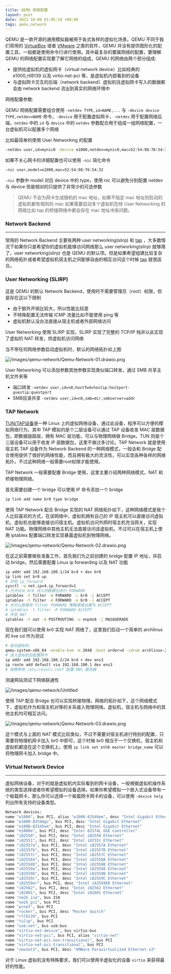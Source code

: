 ```yaml
---
title: QEMU 网络配置
layout: post
date: 2021-10-09 01:05:19 +08:00
tags: qemu,network
---
```


QEMU 是一款开源的通用模拟器被用于各式各样的虚拟化场景。QEMU 不同于我们常用的 [VirtualBox](https://www.virtualbox.org/) 或者 [VMware](https://www.vmware.com/) 之类的软件，QEMU 并没有提供图形化的配置工具，一般都是使用命令行进行使用。其中最复杂的要属网络的配置，要理解 QEMU 的网络配置实现要了解它网络的组成，QEMU 的网络由两个部分组成:

- 提供给虚拟机的虚拟网卡（virtual network device）比如经典的 e1000,rtl8139 以及 virtio-net-pci 等，是虚拟机内部看到的设备
- 与虚拟网卡交互的后端（network backend）虚拟机往虚拟网卡写入的数据都会由 network backend 流出到真实的网络环境中

网络配置参数:

QEMU 网络配置需要组合使用 `-netdev TYPE,id=NAME,...` 与 `-device device TYPE,netdev=NAME` 命令，`-device` 用于配置虚拟网卡，`-netdev` 用于配置网络后端，`netdev` 中的 `id` 与 `device` 中的 `netdev` 参数配合用于组成一组网络配置，一台虚拟机可以配置多个网络

比如最简单的使用 User Networking 的配置

```bash
-netdev user,id=mynic0 -device e1000,netdev=mynic0,mac=52:54:98:76:54:32
```

如果不关心网卡的详细配置也可以使用 `-nic` 简化命令

```bash
-nic user,model=e1000,mac=52:54:98:76:54:32
```

`-nic` 参数中 model 对应 device 中的 type，使用 nic 可以避免分别配置 netdev 与 device 但是相对的只提供了非常少的可选参数

> QEMU 不会为网卡生成随机的 mac 地址，如果不指定 mac 地址则启动的虚拟机都有相同的 mac 如果需要启动多个虚拟机在除 User Networking 的网络比如 tap 的桥接网络中都会存在 mac 地址冲突问题。
> 

### Network Backend

---

常用的 Network Backend 主要有两种 user networking(slirp) 和 [tap](https://en.wikipedia.org/wiki/Network_tap#:~:text=A%20network%20tap%20is%20a,two%20points%20in%20the%20network.) ，大多数情况下如果你只是希望你的虚拟机能够访问网络那么 user networking(slirp) 就够用了，user networking(slirp) 也是 QEMU 的默认项。但是如果希望组建比较复杂的网络拓扑或者希望虚拟机宿主机之间能够自由的相互访问这个时候 [tap](https://en.wikipedia.org/wiki/Network_tap#:~:text=A%20network%20tap%20is%20a,two%20points%20in%20the%20network.) 就很适合。

### User Networking (SLIRP)

这是 QEMU 的默认 Network Backend，使用时不需要管理员（root）权限，但是存在这以下限制

- 由于额外开销比较大，所以性能比较差
- 不特殊配置无法传输 ICMP 流量比如不能使用 ping 等
- 虚拟机默认没办法直接从宿主机或者外部网络访问

User Networking 使用 SLIRP 实现，SLIRP 实现了完整的 TCP/IP 栈并以此实现了虚拟的 NAT 转发，供虚拟机访问网络

当不带任何网络参数启动虚拟机时，默认的网络拓扑如上图

![/images/qemu-network/Qemu-Network-01.drawio.png](/images/qemu-network/Qemu-Network-01.drawio.png)

User Networking 可以添加参数其他参数实现类似端口转发，通过 SMB 共享主机文件夹等

- 端口转发 `-netdev user,id=n0,hostfwd=hostip:hostport-guestip:guestport`
- SMB目录共享 `-netdev user,id=n0,smb=dir,smbserver=addr`

### TAP Network

[TUN/TAP设备](https://zh.wikipedia.org/wiki/TUN%E4%B8%8ETAP)是一种 Linux 上的虚拟网络设备，通过此设备，程序可以方便的模拟网络行为，其中 TAP 模拟的是个二层设备可以通过 TAP 设备收发 MAC 层数据包，即数据链路层，拥有 MAC 层功能，可以与物理网络做 Bridge。TUN 则是个三层设备可以用于收发 IP 层数据包，这里不做过多讨论。TAP Network 就是使用宿主机 TAP 设备作为 Network Backend 的一种网络模式，一般会和 Bridge 配合使用提供了很好的网络性能，而且拥有极大的灵活性，可以实现各种各样的网络拓扑。不过这种网络一般需要root权限才能使用。

TAP Network 一般需要配置 Bridge 使用，这里主要介绍两种网络模式，NAT 和 桥接物理网络。

首先需要创建一个 bridge 可以使用 IP 命令添加一个 bridge

```bash
ip link add name br0 type bridge
```

使用 TAP Network 配合 Bridge 实现的 NAT 网络拓扑如下，这种网络模式是我个人比较喜欢的方式，在该网络中，虚拟机拥有自己的 IP 宿主机可以直接访问虚拟机，虚拟机也能够直接访问宿主机。虚拟机访问外网时宿主机充当网关，实现 NAT 功能。物理网络中其他主机无法直接访问该虚拟机，不过可以在宿主机上使用 iptables 配置端口转发实现暴露虚拟机到物理网络。

![/images/qemu-network/Qemu-Network-02.drawio.png](/images/qemu-network/Qemu-Network-02.drawio.png)

在这之前需要做些准备工作，首先我们为之前创建的 bridge 配置 IP 地址，并启动 bridge。然后需要配置 Linux ip forwarding 以及 NAT 功能

```bash
ip addr add 192.168.100.1/24 brd + dev br0
ip link set br0 up
# 开启 ip_forward
sysctl -w net.ipv4.ip_forward=1
# 允许对从 br0 流入的数据包进行 FORWARD
iptables -t filter -A FORWARD -i br0 -j ACCEPT
iptables -t filter -A FORWARD -o br0 -j ACCEPT
# 也可以直接将 filter FORWARD 策略直接设置为 ACCEPT
# iptables -t filter -P FORWARD ACCEPT
# 开启 NAT
iptables -t nat -A POSTROUTING -o enp4s0 -j MASQUERADE
```

现在我们就可以使用 br0 实现 NAT 网络了，这里我们启动一个简单的 archlinux 的 live cd 作为测试

```bash
# 启动虚拟机
qemu-system-x86_64 -enable-kvm -m 2048 -boot order=d -cdrom archlinux-2021.10.01-x86_64.iso -nic bridge,br=br0,model=virtio-net-pci,mac=02:76:7d:d7:1e:3f
# 进入虚拟机后配置网卡
ip addr add 192.168.100.2/24 brd + dev ens3
ip route add default via 192.168.100.1 dev ens3
# 按需修改 /etc/resolv.conf 配置 DNS 服务器
```

测速网站测试下网络联通性

![/images/qemu-network/Untitled](/images/qemu-network/Untitled.png)

使用 TAP 配合 Bridge 也可以实现桥接物理，网络的拓扑如下，这个网络模式下，虚拟机作为和宿主机对等的关系接入物理网络。虚拟机，宿主机与网络中的其他主机均可相互访问。

![/images/qemu-network/Qemu-Network-03.drawio.png](/images/qemu-network/Qemu-Network-03.drawio.png)

这个模式与上面的 NAT 模式比较类似，不过不需要对宿主机进行特别的配置，只需要将物理机网卡加入 br0 中即可，这个时候 br0 相当于一个交换机，宿主机和虚拟机都连在这个交换机上。使用 `ip link set eth0 master bridge_name` 可以将物理网卡加入 bridge 中。

### Virtual Network Device

---

虚拟网络设备，对于的就是虚拟机内实际看到的网卡设备，一般根据虚拟机操作系统的类型选择或者你希望模拟的设备选择。如果你希望模拟一个嵌入式设备带有一个板载网卡，那么你可以选择一个板载网卡网卡的设备，可以使用 `-device help` 列出所有支持的设备类型。

```bash
Network devices:
name "e1000", bus PCI, alias "e1000-82540em", desc "Intel Gigabit Ethernet"
name "e1000-82544gc", bus PCI, desc "Intel Gigabit Ethernet"
name "e1000-82545em", bus PCI, desc "Intel Gigabit Ethernet"
name "e1000e", bus PCI, desc "Intel 82574L GbE Controller"
name "i82550", bus PCI, desc "Intel i82550 Ethernet"
name "i82551", bus PCI, desc "Intel i82551 Ethernet"
name "i82557a", bus PCI, desc "Intel i82557A Ethernet"
name "i82557b", bus PCI, desc "Intel i82557B Ethernet"
name "i82557c", bus PCI, desc "Intel i82557C Ethernet"
name "i82558a", bus PCI, desc "Intel i82558A Ethernet"
name "i82558b", bus PCI, desc "Intel i82558B Ethernet"
name "i82559a", bus PCI, desc "Intel i82559A Ethernet"
name "i82559b", bus PCI, desc "Intel i82559B Ethernet"
name "i82559c", bus PCI, desc "Intel i82559C Ethernet"
name "i82559er", bus PCI, desc "Intel i82559ER Ethernet"
name "i82562", bus PCI, desc "Intel i82562 Ethernet"
name "i82801", bus PCI, desc "Intel i82801 Ethernet"
name "ne2k_isa", bus ISA
name "ne2k_pci", bus PCI
name "pcnet", bus PCI
name "rocker", bus PCI, desc "Rocker Switch"
name "rtl8139", bus PCI
name "tulip", bus PCI
name "usb-net", bus usb-bus
name "virtio-net-device", bus virtio-bus
name "virtio-net-pci", bus PCI, alias "virtio-net"
name "virtio-net-pci-non-transitional", bus PCI
name "virtio-net-pci-transitional", bus PCI
name "vmxnet3", bus PCI, desc "VMWare Paravirtualized Ethernet v3"
```

对于 Linux 虚拟机没有特殊要求，我们可以使用半虚拟化的设备 `virtio` 来获得最好的性能。
